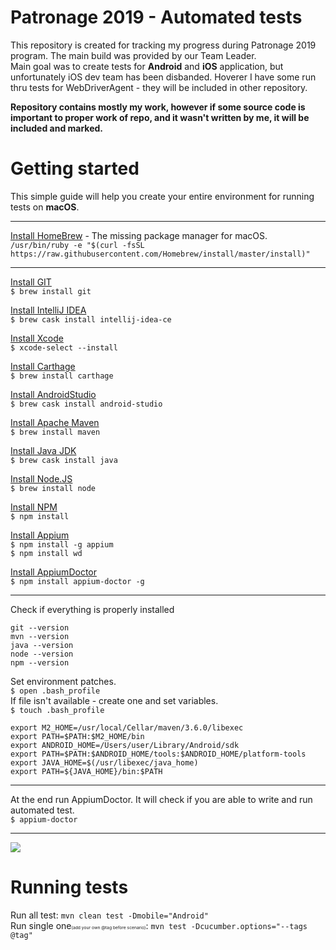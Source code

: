 # Patronage 2019 - Automated tests
This repository is created for tracking my progress during Patronage 2019 program. The main build was provided by our Team Leader.  
Main goal was to create tests for **Android** and **iOS** application, but unfortunately iOS dev team has been disbanded. Hoverer I have some run thru tests for WebDriverAgent - they will be included in other repository.

**Repository contains mostly my work, however if some source code is important to proper work of repo, and it wasn't written by me, it will be included and marked.**
# Getting started
This simple guide will help you create your entire environment for running tests on **macOS**.
***
[Install HomeBrew](https://brew.sh) - The missing package manager for macOS.   
`/usr/bin/ruby -e "$(curl -fsSL https://raw.githubusercontent.com/Homebrew/install/master/install)"`
***
[Install GIT](https://git-scm.com/downloads)  
`$ brew install git`

[Install IntelliJ IDEA](https://www.jetbrains.com/idea/download/#section=mac)  
`$ brew cask install intellij-idea-ce`

[Install Xcode](https://developer.apple.com/xcode/)  
`$ xcode-select --install`

[Install Carthage](https://github.com/Carthage/Carthage)  
`$ brew install carthage`

[Install AndroidStudio](http://macappstore.org/android-studio/)  
`$ brew cask install android-studio`

[Install Apache Maven](https://maven.apache.org/download.cgi)  
`$ brew install maven`

[Install Java JDK](https://www.oracle.com/technetwork/java/javase/downloads/jdk12-downloads-5295953.html)  
`$ brew cask install java`

[Install Node.JS](https://nodejs.org/en/download/)  
`$ brew install node`

[Install NPM](https://treehouse.github.io/installation-guides/mac/node-mac.html)  
`$ npm install`

[Install Appium](http://appium.io)  
`$ npm install -g appium`  
`$ npm install wd`

[Install AppiumDoctor](https://github.com/appium/appium-doctor)  
`$ npm install appium-doctor -g`
***
Check if everything is properly installed
```
git --version
mvn --version
java --version
node --version
npm --version
```
Set environment patches.   
`$ open .bash_profile`   
If file isn't available - create one and set variables.  
`$ touch .bash_profile`
```
export M2_HOME=/usr/local/Cellar/maven/3.6.0/libexec
export PATH=$PATH:$M2_HOME/bin
export ANDROID_HOME=/Users/user/Library/Android/sdk
export PATH=$PATH:$ANDROID_HOME/tools:$ANDROID_HOME/platform-tools
export JAVA_HOME=$(/usr/libexec/java_home)
export PATH=${JAVA_HOME}/bin:$PATH
```
***
At the end run AppiumDoctor. It will check if you are able to write and run automated test.   
`$ appium-doctor`
***
![](http://i.imgur.com/hnr4NWw.png)
# Running tests
Run all test: `mvn clean test -Dmobile="Android"`  
Run single one<small><small><small><small>(add your own @tag before scenario)</small></small></small></small>: `mvn test -Dcucumber.options="--tags @tag"`

